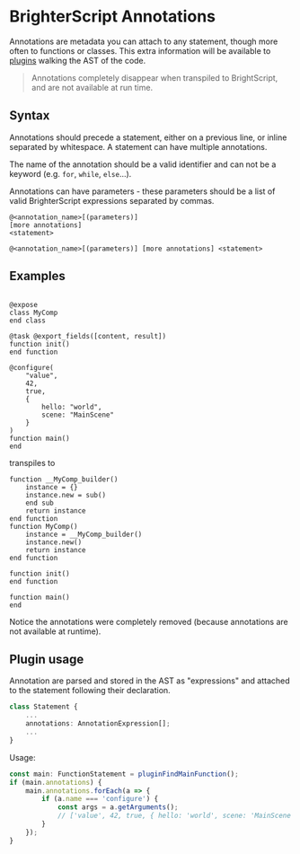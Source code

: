 # BrighterScript Annotations

Annotations are metadata you can attach to any statement, though more often to functions or classes. This extra information will be available to [plugins](plugins.md) walking the AST of the code.

> Annotations completely disappear when transpiled to BrightScript, and are not available at run time.

## Syntax

Annotations should precede a statement, either on a previous line, or inline separated by whitespace.
A statement can have multiple annotations.

The name of the annotation should be a valid identifier and can not be a keyword (e.g. `for`, `while`, `else`...).

Annotations can have parameters - these parameters should be a list of valid BrighterScript expressions separated by commas.

```
@<annotation_name>[(parameters)]
[more annotations]
<statement>

@<annotation_name>[(parameters)] [more annotations] <statement>
```

## Examples

```brighterscript

@expose
class MyComp
end class

@task @export_fields([content, result])
function init()
end function

@configure(
    "value",
    42,
    true,
    {
        hello: "world",
        scene: "MainScene"
    }
)
function main()
end
```
transpiles to

```brightscript
function __MyComp_builder()
    instance = {}
    instance.new = sub()
    end sub
    return instance
end function
function MyComp()
    instance = __MyComp_builder()
    instance.new()
    return instance
end function

function init()
end function

function main()
end
```

Notice the annotations were completely removed (because annotations are not available at runtime).

## Plugin usage

Annotation are parsed and stored in the AST as "expressions" and attached to the statement following their declaration.

```typescript
class Statement {
    ...
    annotations: AnnotationExpression[];
    ...
}
```

Usage:

```typescript
const main: FunctionStatement = pluginFindMainFunction();
if (main.annotations) {
    main.annotations.forEach(a => {
        if (a.name === 'configure') {
            const args = a.getArguments();
            // ['value', 42, true, { hello: 'world', scene: 'MainScene' }]
        }
    });
}
```
